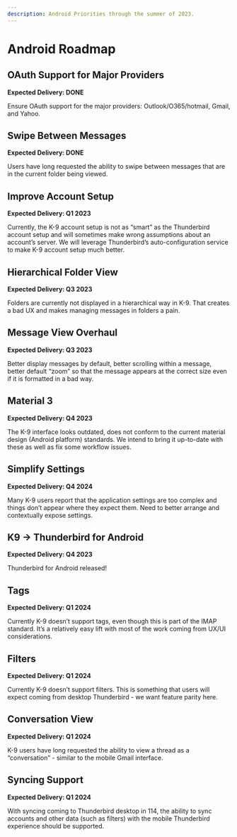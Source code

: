 ```yaml
---
description: Android Priorities through the summer of 2023.
---
```


# Android Roadmap

## OAuth Support for Major Providers

**Expected Delivery: DONE**

Ensure OAuth support for the major providers: Outlook/O365/hotmail, Gmail, and Yahoo.

## Swipe Between Messages

**Expected Delivery: DONE**

Users have long requested the ability to swipe between messages that are in the current folder being viewed.

## Improve Account Setup

**Expected Delivery: Q1 2023**

Currently, the K-9 account setup is not as “smart” as the Thunderbird account setup and will sometimes make wrong assumptions about an account’s server. We will leverage Thunderbird’s auto-configuration service to make K-9 account setup much better.

## Hierarchical Folder View

**Expected Delivery: Q3 2023**

Folders are currently not displayed in a hierarchical way in K-9. That creates a bad UX and makes managing messages in folders a pain.

## Message View Overhaul

**Expected Delivery: Q3 2023**

Better display messages by default, better scrolling within a message, better default “zoom” so that the message appears at the correct size even if it is formatted in a bad way.

## **Material 3**

**Expected Delivery: Q4 2023**

The K-9 interface looks outdated, does not conform to the current material design (Android platform) standards. We intend to bring it up-to-date with these as well as fix some workflow issues.

## Simplify Settings

**Expected Delivery: Q4 2024**

Many K-9 users report that the application settings are too complex and things don’t appear where they expect them. Need to better arrange and contextually expose settings.

## K9 -> Thunderbird for Android

**Expected Delivery: Q4 2023**

Thunderbird for Android released!

## **Tags**

&#x20;**Expected Delivery: Q1 2024**

Currently K-9 doesn’t support tags, even though this is part of the IMAP standard. It’s a relatively easy lift with most of the work coming from UX/UI considerations.

## **Filters**

**Expected Delivery: Q1 2024**

Currently K-9 doesn’t support filters. This is something that users will expect coming from desktop Thunderbird - we want feature parity here.

## Conversation View

**Expected Delivery: Q1 2024**

K-9 users have long requested the ability to view a thread as a “conversation” - similar to the mobile Gmail interface.

## Syncing Support

**Expected Delivery: Q1 2024**

With syncing coming to Thunderbird desktop in 114, the ability to sync accounts and other data (such as filters) with the mobile Thunderbird experience should be supported.
